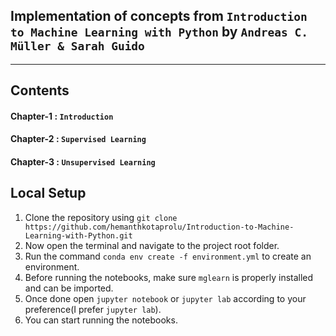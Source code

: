 ## Implementation of concepts from `Introduction to Machine Learning with Python` by `Andreas C. Müller & Sarah Guido`

<hr>

## Contents
#### Chapter-1 : `Introduction`
#### Chapter-2 : `Supervised Learning`
#### Chapter-3 : `Unsupervised Learning`


## Local Setup
1. Clone the repository using `git clone https://github.com/hemanthkotaprolu/Introduction-to-Machine-Learning-with-Python.git`
1. Now open the terminal and navigate to the project root folder.
1. Run the command `conda env create -f environment.yml` to create an environment.
1. Before running the notebooks, make sure `mglearn` is properly installed and can be imported.
1. Once done open `jupyter notebook` or `jupyter lab` according to your preference(I prefer `jupyter lab`).
1. You can start running the notebooks.




